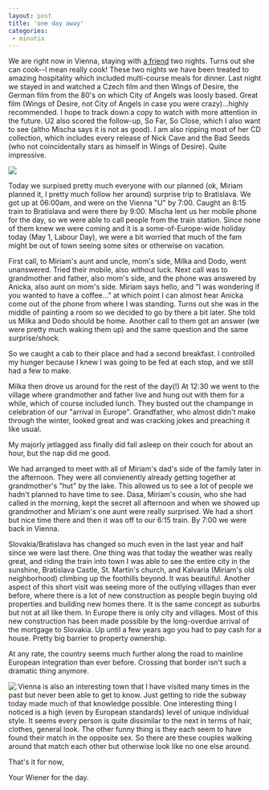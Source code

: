 ```yaml
---
layout: post
title: 'one day away'
categories:
 - minutia
---
```


We are right now in Vienna, staying with <a href="http://mischabar.tripod.com">a friend</a> two nights. Turns out she can cook--I mean really cook! These two nights we have been treated to amazing hospitality which included multi-course meals for dinner. Last night we stayed in and watched a Czech film and then Wings of Desire, the German film from the 80's on which City of Angels was loosly based. Great film (Wings of Desire, not City of Angels in case you were crazy)...highly recommended. I hope to track down a copy to watch with more attention in the future. U2 also scored the follow-up, So Far, So Close, which I also want to see (altho Mischa says it is not as good). I am also ripping most of her CD collection, which includes every release of Nick Cave and the Bad Seeds (who not coincidentally stars as himself in Wings of Desire). Quite impressive.



<img src="images/dindin.jpg" />


Today we surpised pretty much everyone with our planned (ok, Miriam planned it, I pretty much follow her around) surprise trip to Bratislava. We got up at 06:00am, and were on the Vienna "U" by 7:00. Caught an 8:15 train to Bratislava and were there by 9:00. Mischa lent us her mobile phone for the day, so we were able to call people from the train station. Since none of them knew we were coming and it is a some-of-Europe-wide holiday today (May 1, Labour Day), we were a bit worried that much of the fam might be out of town seeing some sites or otherwise on vacation.



First call, to Miriam's aunt and uncle, mom's side, Milka and Dodo, went unanswered. Tried their mobile, also without luck. Next call was to grandmother and father, also mom's side, and the phone was answered by Anicka, also aunt on mom's side. Miriam says hello, and "I was wondering if you wanted to have a coffee..." at which point I can almost hear Anicka come out of the phone from where I was standing. Turns out she was in the middle of painting a room so we decided to go by there a bit later. She told us Milka and Dodo should be home. Another call to them got an answer (we were pretty much waking them up) and the same question and the same surprise/shock.



So we caught a cab to their place and had a second breakfast. I controlled my hunger because I knew I was going to be fed at each stop, and we still had a few to make.



Milka then drove us around for the rest of the day(!) At 12:30 we went to the village where grandmother and father live and hung out with them for a while, which of course included lunch. They busted out the champange in celebration of our "arrival in Europe". Grandfather, who almost didn't make through the winter, looked great and was cracking jokes and preaching it like usual.



My majorly jetlagged ass finally did fall asleep on their couch for about an hour, but the nap did me good.



We had arranged to meet with all of Miriam's dad's side of the family later in the afternoon. They were all convienently already getting together at grandmother's "hut" by the lake. This allowed us to see a lot of people we hadn't planned to have time to see. Dasa, Miriam's cousin, who she had called in the morning, kept the secret all afternoon and when we showed up grandmother and Miriam's one aunt were really surprised. We had a short but nice time there and then it was off to our 6:15 train. By 7:00 we were back in Vienna.



Slovakia/Bratislava has changed so much even in the last year and half since we were last there. One thing was that today the weather was really great, and riding the train into town I was able to see the entire city in the sunshine, Bratislava Castle, St. Martin's church, and Kalvaria (Miriam's old neighborhood) climbing up the foothills beyond. It was beautiful. Another aspect of this short visit was seeing more of the outlying villages than ever before, where there is a lot of new construction as people begin buying old properties and building new homes there. It is the same concept as suburbs but not at all like them. In Europe there is only city and villages. Most of this new construction has been made possible by the long-overdue arrival of the mortgage to Slovakia. Up until a few years ago you had to pay cash for a house. Pretty big barrier to property ownership.



At any rate, the country seems much further along the road to mainline European integration than ever before. Crossing that border isn't such a dramatic thing anymore.



<img src="images/d_m_on_U_ii.jpg" align="left" />Vienna is also an interesting town that I have visited many times in the past but never been able to get to know. Just getting to ride the subway today made much of that knowledge possible. One interesting thing I noticed is a high (even by European standards) level of unique individual style. It seems every person is quite dissimilar to the next in terms of hair, clothes, general look. The other funny thing is they each seem to have found their match in the opposite sex. So there are these couples walking around that match each other but otherwise look like no one else around. 



That's it for now,



Your Wiener for the day.

